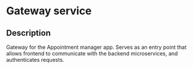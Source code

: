 # Gateway service
## Description
Gateway for the Appointment manager app. Serves as an entry point that allows frontend to communicate with the backend microservices, and authenticates requests.
